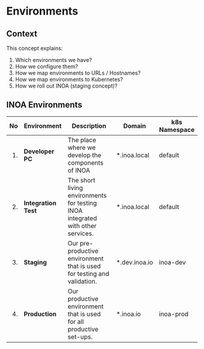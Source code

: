 # Environments

## Context

This concept explains:

1. Which environments we have?
2. How we configure them?
3. How we map environments to URLs / Hostnames?
4. How we map environments to Kubernetes?
5. How we roll out INOA (staging concept)?

## INOA Environments

| No |     Environment      |                                  Description                                   |    Domain     | k8s Namespace |
|---:|----------------------|--------------------------------------------------------------------------------|---------------|---------------|
| 1. | **Developer PC**     | The place where we develop the components of INOA                              | *.inoa.local  | default       |
| 2. | **Integration Test** | The short living environments for testing INOA integrated with other services. | *.inoa.local  | default       |
| 3. | **Staging**          | Our pre-productive environment that is used for testing and validation.        | *.dev.inoa.io | inoa-dev      |
| 4. | **Production**       | Our productive environment that is used for all productive set-ups.            | *.inoa.io     | inoa-prod     |
